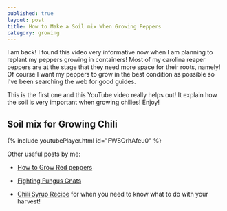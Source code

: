 ```yaml
---
published: true
layout: post
title: How to Make a Soil mix When Growing Peppers 
category: growing
---
```


I am back! I found this video very informative now when I am planning to replant my peppers growing in containers! 
Most of my carolina reaper peppers are at the stage that they need more space for their roots, namely! 
Of course I want my peppers to grow in the best condition as possible so I've been searching the web for good guides. 

This is the first one and this YouTube video really helps out! It explain how the soil is very important when growing chilies! Enjoy!

## Soil mix for Growing Chili

{% include youtubePlayer.html id="FW8OrhAfeu0" %}

Other useful posts by me:

- [How to Grow Red peppers](https://capsicumboy.github.io/Growing-Red-Bell-Peppers-From-Seed/)
    
- [Fighting Fungus Gnats](https://capsicumboy.github.io/Fighting-Fungus-Gnats-from-Your-Growing-Peppers/)
    
- [Chili Syrup Recipe](https://capsicumboy.github.io/Fighting-Fungus-Gnats-from-Your-Growing-Peppers/) for when you need to know what to do with your harvest!
